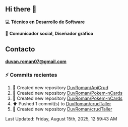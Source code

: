 ## Hi there 👋

:computer: **Técnico en Desarrollo de Software**

:pencil: **Comunicador social, Diseñador gráfico**

## Contacto

**<duvan.roman07@gmail.com>**

### :zap: Commits recientes
<!--RECENT_ACTIVITY:start-->
1. 📔 Created new repository [DuvRoman/ApiCrud](https://github.com/DuvRoman/ApiCrud)<br>
2. 📔 Created new repository [DuvRoman/Pokem-nCards](https://github.com/DuvRoman/Pokem-nCards)<br>
3. 📔 Created new repository [DuvRoman/Pokem-nCards](https://github.com/DuvRoman/Pokem-nCards)<br>
4. ⬆️ Pushed 1 commit(s) to [DuvRoman/crudTaller](https://github.com/DuvRoman/crudTaller)<br>
5. 📔 Created new repository [DuvRoman/crudTaller](https://github.com/DuvRoman/crudTaller)<br>
<!--RECENT_ACTIVITY:end-->
<!--RECENT_ACTIVITY:last_update-->
Last Updated: Friday, August 15th, 2025, 12:59:43 AM
<!--RECENT_ACTIVITY:last_update_end-->

